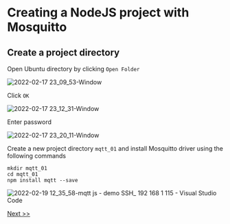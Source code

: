 # Creating a NodeJS project with Mosquitto 
## Create a project directory

Open Ubuntu directory by clicking `Open Folder`

![2022-02-17 23_09_53-Window](https://user-images.githubusercontent.com/55657279/154522356-2fe907a0-dc80-4363-a922-bde5b2f6724b.png)

Click `OK`

![2022-02-17 23_12_31-Window](https://user-images.githubusercontent.com/55657279/154522836-c644d1e9-c9e2-4ff6-bc23-62a85d7404e9.png)

Enter password

![2022-02-17 23_20_11-Window](https://user-images.githubusercontent.com/55657279/154524483-68ab2d52-9eb5-46d2-b666-c060bc3846a9.png)

Create a new project directory `mqtt_01` and install Mosquitto driver using the following commands
```
mkdir mqtt_01
cd mqtt_01
npm install mqtt --save
```

![2022-02-19 12_35_58-mqtt js - demo  SSH_ 192 168 1 115  - Visual Studio Code](https://user-images.githubusercontent.com/55657279/154787912-8c1cc5ea-ab49-4992-bbc0-b48b1fc36510.png)

[Next >>](1.md)
